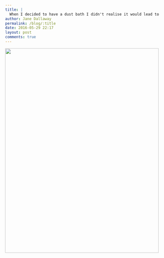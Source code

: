 ```yaml
---
title: |
  When I decided to have a dust bath I didn't realise it would lead to a proper bath...
author: Jane Dallaway
permalink: /blog/:title
date: 2016-05-29 22:17
layout: post
comments: true
---
```


<div><a href="http://static.skitters.dallaway.com/TFtp_FullSizeRender.jpg"><img src="http://static.skitters.dallaway.com/TFtp_thumb_FullSizeRender.jpg" width="500" height="667"/></a></div>



  

      
